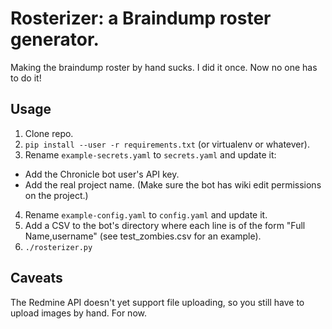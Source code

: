 # Rosterizer: a Braindump roster generator.

Making the braindump roster by hand sucks. I did it once. Now no one has to do it!

## Usage

1. Clone repo.
2. `pip install --user -r requirements.txt` (or virtualenv or whatever).
3. Rename `example-secrets.yaml` to `secrets.yaml` and update it:
 * Add the Chronicle bot user's API key.
 * Add the real project name. (Make sure the bot has wiki edit permissions on the project.)
4. Rename `example-config.yaml` to `config.yaml` and update it.
5. Add a CSV to the bot's directory where each line is of the form "Full Name,username" (see test_zombies.csv for an example).
6. `./rosterizer.py`

## Caveats

The Redmine API doesn't yet support file uploading, so you still have to upload images by hand. For now.
